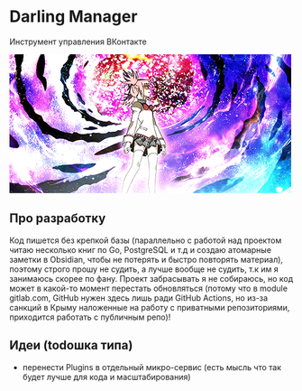 # Darling Manager

Инструмент управления ВКонтакте

<img src="./preview.gif" alt="preview">

## Про разработку

Код пишется без крепкой базы (параллельно с работой над проектом читаю несколько книг по Go, PostgreSQL и т.д и создаю атомарные заметки в Obsidian, чтобы не потерять и быстро повторять материал), поэтому строго прошу не судить, а лучше вообще не судить, т.к им я занимаюсь скорее по фану. Проект забрасывать я не собираюсь, но код может в какой-то момент перестать обновляться (потому что в module gitlab.com, GitHub нужен здесь лишь ради GitHub Actions, но из-за санкций в Крыму наложенные на работу с приватными репозиториями, приходится работать с публичным репо)!

## Идеи (todoшка типа)

- перенести Plugins в отдельный микро-сервис (есть мысль что так будет лучше для кода и масштабирования)